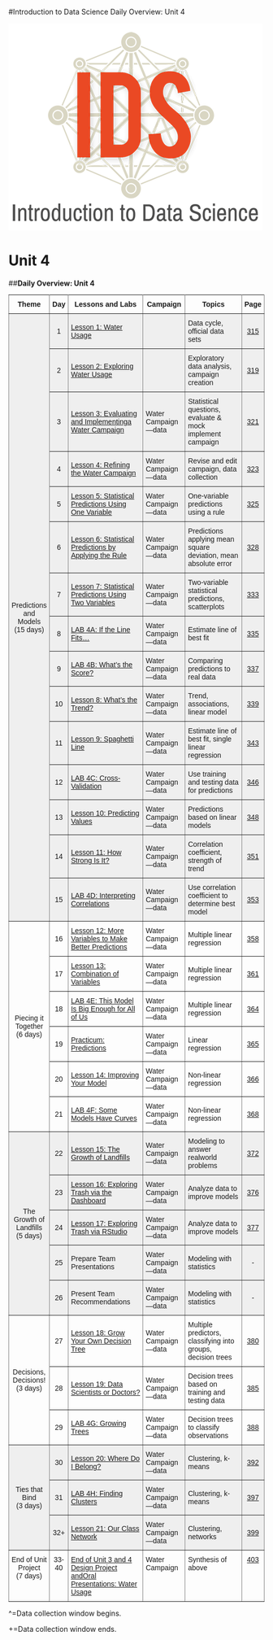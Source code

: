 #Introduction to Data Science Daily Overview: Unit 4

![IDS-logo](../img/IDS-logo.png)

**<h1>Unit 4</h1>**

##**Daily Overview: Unit 4**

<style type="text/css">
.tg  {border-collapse:collapse;border-spacing:0;}
.tg td{font-family:Arial, sans-serif;font-size:14px;padding:10px 5px;border-style:solid;border-width:1px;overflow:hidden;word-break:normal;border-color:black;}
.tg th{font-family:Arial, sans-serif;font-size:14px;font-weight:normal;padding:10px 5px;border-style:solid;border-width:1px;overflow:hidden;word-break:normal;border-color:black;}
.tg .tg-88nc{font-weight:bold;border-color:inherit;text-align:center}
.tg .tg-c3ow{border-color:inherit;text-align:center;vertical-align:top}
.tg .tg-uys7{border-color:inherit;text-align:center}
.tg .tg-pwj7{background-color:#efefef;border-color:inherit;text-align:left}
.tg .tg-5e9r{background-color:#efefef;border-color:inherit;text-align:center}
.tg .tg-xldj{border-color:inherit;text-align:left}
.tg .tg-0pky{border-color:inherit;text-align:left;vertical-align:top}
</style>
<table class="tg">
  <tr>
    <th class="tg-88nc">Theme</th>
    <th class="tg-88nc">Day</th>
    <th class="tg-88nc">Lessons and Labs</th>
    <th class="tg-88nc">Campaign</th>
    <th class="tg-88nc">Topics</th>
    <th class="tg-88nc">Page</th>
  </tr>
  <tr>
    <td class="tg-5e9r" rowspan="15">Predictions<br>and<br>Models<br>(15 days)</td>
    <td class="tg-5e9r">1</td>
    <td class="tg-pwj7"><a href="../../unit4/lesson1">Lesson 1: Water Usage</a></td>
    <td class="tg-pwj7"></td>
    <td class="tg-pwj7">Data cycle, official data sets</td>
    <td class="tg-5e9r"><a href="../../unit4/lesson1">315</a></td>
  </tr>
  <tr>
    <td class="tg-5e9r">2</td>
    <td class="tg-pwj7"><a href="../../unit4/lesson2">Lesson 2: Exploring Water Usage</a></td>
    <td class="tg-pwj7"></td>
    <td class="tg-pwj7">Exploratory data analysis, campaign creation</td>
    <td class="tg-5e9r"><a href="../../unit4/lesson2">319</a></td>
  </tr>
  <tr>
    <td class="tg-5e9r">3</td>
    <td class="tg-pwj7"><a href="../../unit4/lesson3">Lesson 3: Evaluating and Implementinga Water Campaign</a></td>
    <td class="tg-pwj7">Water Campaign—data</td>
    <td class="tg-pwj7">Statistical questions, evaluate &amp; mock implement campaign</td>
    <td class="tg-5e9r"><a href="../../unit4/lesson3">321</a></td>
  </tr>
  <tr>
    <td class="tg-5e9r">4</td>
    <td class="tg-pwj7"><a href="../../unit4/lesson4">Lesson 4: Refining the Water Campaign</a></td>
    <td class="tg-pwj7">Water Campaign—data</td>
    <td class="tg-pwj7">Revise and edit campaign, data collection</td>
    <td class="tg-5e9r"><a href="../../unit4/lesson4">323</a></td>
  </tr>
  <tr>
    <td class="tg-5e9r">5</td>
    <td class="tg-pwj7"><a href="../../unit4/lesson5">Lesson 5: Statistical Predictions Using One Variable</a></td>
    <td class="tg-pwj7">Water Campaign—data</td>
    <td class="tg-pwj7">One-variable predictions using a rule</td>
    <td class="tg-5e9r"><a href="../../unit4/lesson5">325</a></td>
  </tr>
  <tr>
    <td class="tg-5e9r">6</td>
    <td class="tg-pwj7"><a href="../../unit4/lesson6">Lesson 6: Statistical Predictions by Applying the Rule</a></td>
    <td class="tg-pwj7">Water Campaign—data</td>
    <td class="tg-pwj7">Predictions applying mean square deviation, mean absolute error</td>
    <td class="tg-5e9r"><a href="../../unit4/lesson6">328</a></td>
  </tr>
  <tr>
    <td class="tg-5e9r">7</td>
    <td class="tg-pwj7"><a href="../../unit4/lesson7">Lesson 7: Statistical Predictions Using Two Variables</a></td>
    <td class="tg-pwj7">Water Campaign—data</td>
    <td class="tg-pwj7">Two-variable statistical predictions, scatterplots</td>
    <td class="tg-5e9r"><a href="../../unit4/lesson7">333</a></td>
  </tr>
  <tr>
    <td class="tg-5e9r">8</td>
    <td class="tg-pwj7"><a href="../../unit4/lab4a">LAB 4A: If the Line Fits…</a></td>
    <td class="tg-pwj7">Water Campaign—data</td>
    <td class="tg-pwj7">Estimate line of best fit</td>
    <td class="tg-5e9r"><a href="../../unit4/lab4a">335</a></td>
  </tr>
  <tr>
    <td class="tg-5e9r">9</td>
    <td class="tg-pwj7"><a href="../../unit4/lab4b">LAB 4B: What’s the Score?</a></td>
    <td class="tg-pwj7">Water Campaign—data</td>
    <td class="tg-pwj7">Comparing predictions to real data</td>
    <td class="tg-5e9r"><a href="../../unit4/lab4b">337</a></td>
  </tr>
  <tr>
    <td class="tg-5e9r">10</td>
    <td class="tg-pwj7"><a href="../../unit4/lesson8">Lesson 8: What’s the Trend?</a></td>
    <td class="tg-pwj7">Water Campaign—data</td>
    <td class="tg-pwj7">Trend, associations, linear model</td>
    <td class="tg-5e9r"><a href="../../unit4/lesson8">339</a></td>
  </tr>
  <tr>
    <td class="tg-5e9r">11</td>
    <td class="tg-pwj7"><a href="../../unit4/lesson9">Lesson 9: Spaghetti Line</a></td>
    <td class="tg-pwj7">Water Campaign—data</td>
    <td class="tg-pwj7">Estimate line of best fit, single linear regression</td>
    <td class="tg-5e9r"><a href="../../unit4/lesson9">343</a></td>
  </tr>
  <tr>
    <td class="tg-5e9r">12</td>
    <td class="tg-pwj7"><a href="../../unit4/lab4c">LAB 4C: Cross-Validation</a></td>
    <td class="tg-pwj7">Water Campaign—data</td>
    <td class="tg-pwj7">Use training and testing data for predictions</td>
    <td class="tg-5e9r"><a href="../../unit4/lab4c">346</a></td>
  </tr>
  <tr>
    <td class="tg-5e9r">13</td>
    <td class="tg-pwj7"><a href="../../unit4/lesson10">Lesson 10: Predicting Values</a></td>
    <td class="tg-pwj7">Water Campaign—data</td>
    <td class="tg-pwj7">Predictions based on linear models</td>
    <td class="tg-5e9r"><a href="../../unit4/lesson10">348</a></td>
  </tr>
  <tr>
    <td class="tg-5e9r">14</td>
    <td class="tg-pwj7"><a href="../../unit4/lesson11">Lesson 11: How Strong Is It?</a></td>
    <td class="tg-pwj7">Water Campaign—data</td>
    <td class="tg-pwj7">Correlation coefficient, strength of trend</td>
    <td class="tg-5e9r"><a href="../../unit4/lesson11">351</a></td>
  </tr>
  <tr>
    <td class="tg-5e9r">15</td>
    <td class="tg-pwj7"><a href="../../unit4/lab4d">LAB 4D: Interpreting Correlations</a></td>
    <td class="tg-pwj7">Water Campaign—data</td>
    <td class="tg-pwj7">Use correlation coefficient to determine best model</td>
    <td class="tg-5e9r"><a href="../../unit4/lab4d">353</a></td>
  </tr>
  <tr>
    <td class="tg-uys7" rowspan="6">Piecing it<br>Together<br>(6 days)</td>
    <td class="tg-uys7">16</td>
    <td class="tg-xldj"><a href="../../unit4/lesson12">Lesson 12: More Variables to Make Better Predictions</a></td>
    <td class="tg-xldj">Water Campaign—data</td>
    <td class="tg-xldj">Multiple linear regression</td>
    <td class="tg-uys7"><a href="../../unit4/lesson12">358</a></td>
  </tr>
  <tr>
    <td class="tg-uys7">17</td>
    <td class="tg-xldj"><a href="../../unit4/lesson13">Lesson 13: Combination of Variables</a></td>
    <td class="tg-xldj">Water Campaign—data</td>
    <td class="tg-xldj">Multiple linear regression</td>
    <td class="tg-uys7"><a href="../../unit4/lesson13">361</a></td>
  </tr>
  <tr>
    <td class="tg-uys7">18</td>
    <td class="tg-xldj"><a href="../../unit4/lab4e">LAB 4E: This Model Is Big Enough for All of Us</a></td>
    <td class="tg-xldj">Water Campaign—data</td>
    <td class="tg-xldj">Multiple linear regression</td>
    <td class="tg-uys7"><a href="../../unit4/lab4e">364</a></td>
  </tr>
  <tr>
    <td class="tg-uys7">19</td>
    <td class="tg-xldj"><a href="../../unit4/practicum1">Practicum: Predictions</a></td>
    <td class="tg-xldj">Water Campaign—data</td>
    <td class="tg-xldj">Linear regression</td>
    <td class="tg-uys7"><a href="../../unit4/practicum1">365</a></td>
  </tr>
  <tr>
    <td class="tg-uys7">20</td>
    <td class="tg-xldj"><a href="../../unit4/lesson14">Lesson 14: Improving Your Model</a></td>
    <td class="tg-xldj">Water Campaign—data</td>
    <td class="tg-xldj">Non-linear regression</td>
    <td class="tg-uys7"><a href="../../unit4/lesson14">366</a></td>
  </tr>
  <tr>
    <td class="tg-uys7">21</td>
    <td class="tg-xldj"><a href="../../unit4/lab4f">LAB 4F: Some Models Have Curves</a></td>
    <td class="tg-xldj">Water Campaign—data</td>
    <td class="tg-xldj">Non-linear regression</td>
    <td class="tg-uys7"><a href="../../unit4/lab4f">368</a></td>
  </tr>
  <tr>
    <td class="tg-5e9r" rowspan="5">The<br>Growth of<br>Landfills<br>(5 days)</td>
    <td class="tg-5e9r">22</td>
    <td class="tg-pwj7"><a href="../../unit4/lesson15">Lesson 15: The Growth of Landfills</a></td>
    <td class="tg-pwj7">Water Campaign—data</td>
    <td class="tg-pwj7">Modeling to answer realworld problems</td>
    <td class="tg-5e9r"><a href="../../unit4/lesson15">372</a></td>
  </tr>
  <tr>
    <td class="tg-5e9r">23</td>
    <td class="tg-pwj7"><a href="../../unit4/lesson16">Lesson 16: Exploring Trash via the Dashboard</a></td>
    <td class="tg-pwj7">Water Campaign—data</td>
    <td class="tg-pwj7">Analyze data to improve models</td>
    <td class="tg-5e9r"><a href="../../unit4/lesson16">376</a></td>
  </tr>
  <tr>
    <td class="tg-5e9r">24</td>
    <td class="tg-pwj7"><a href="../../unit4/lesson17">Lesson 17: Exploring Trash via RStudio</a></td>
    <td class="tg-pwj7">Water Campaign—data</td>
    <td class="tg-pwj7">Analyze data to improve models</td>
    <td class="tg-5e9r"><a href="../../unit4/lesson17">377</a></td>
  </tr>
  <tr>
    <td class="tg-5e9r">25</td>
    <td class="tg-pwj7">Prepare Team Presentations</td>
    <td class="tg-pwj7">Water Campaign—data</td>
    <td class="tg-pwj7">Modeling with statistics</td>
    <td class="tg-5e9r">-</td>
  </tr>
  <tr>
    <td class="tg-5e9r">26</td>
    <td class="tg-pwj7">Present Team Recommendations</td>
    <td class="tg-pwj7">Water Campaign—data</td>
    <td class="tg-pwj7">Modeling with statistics</td>
    <td class="tg-5e9r">-</td>
  </tr>
  <tr>
    <td class="tg-uys7" rowspan="3">Decisions,<br>Decisions!<br>(3 days)</td>
    <td class="tg-uys7">27</td>
    <td class="tg-xldj"><a href="../../unit4/lesson18">Lesson 18: Grow Your Own Decision Tree</a></td>
    <td class="tg-xldj">Water Campaign—data</td>
    <td class="tg-xldj">Multiple predictors, classifying into groups, decision trees</td>
    <td class="tg-uys7"><a href="../../unit4/lesson18">380</a></td>
  </tr>
  <tr>
    <td class="tg-uys7">28</td>
    <td class="tg-xldj"><a href="../../unit4/lesson19">Lesson 19: Data Scientists or Doctors?</a></td>
    <td class="tg-xldj">Water Campaign—data</td>
    <td class="tg-xldj">Decision trees based on training and testing data</td>
    <td class="tg-uys7"><a href="../../unit4/lesson19">385</a></td>
  </tr>
  <tr>
    <td class="tg-uys7">29</td>
    <td class="tg-xldj"><a href="../../unit4/lab4g">LAB 4G: Growing Trees</a></td>
    <td class="tg-xldj">Water Campaign—data</td>
    <td class="tg-xldj">Decision trees to classify observations</td>
    <td class="tg-uys7"><a href="../../unit4/lab4g">388</a></td>
  </tr>
  <tr>
    <td class="tg-5e9r" rowspan="3">Ties that<br>Bind<br>(3 days)</td>
    <td class="tg-5e9r">30</td>
    <td class="tg-pwj7"><a href="../../unit4/lesson20">Lesson 20: Where Do I Belong?</a></td>
    <td class="tg-pwj7">Water Campaign—data</td>
    <td class="tg-pwj7">Clustering, k-means</td>
    <td class="tg-5e9r"><a href="../../unit4/lesson20">392</a></td>
  </tr>
  <tr>
    <td class="tg-5e9r">31</td>
    <td class="tg-pwj7"><a href="../../unit4/lab4h">LAB 4H: Finding Clusters</a></td>
    <td class="tg-pwj7">Water Campaign—data</td>
    <td class="tg-pwj7">Clustering, k-means</td>
    <td class="tg-5e9r"><a href="../../unit4/lab4h">397</a></td>
  </tr>
  <tr>
    <td class="tg-5e9r">32+</td>
    <td class="tg-pwj7"><a href="../../unit4/lesson21">Lesson 21: Our Class Network</a></td>
    <td class="tg-pwj7">Water Campaign—data</td>
    <td class="tg-pwj7">Clustering, networks</td>
    <td class="tg-5e9r"><a href="../../unit4/lesson21">399</a></td>
  </tr>
  <tr>
    <td class="tg-c3ow">End of Unit<br>Project<br>(7 days)</td>
    <td class="tg-c3ow">33-<br>40</td>
    <td class="tg-0pky"><a href="../../unit4/end">End of Unit 3 and 4 Design Project andOral Presentations: Water Usage</a></td>
    <td class="tg-0pky">Water Campaign</td>
    <td class="tg-0pky">Synthesis of above</td>
    <td class="tg-c3ow"><a href="../../unit4/end">403</a></td>
  </tr>
</table>

^=Data collection window begins.

+=Data collection window ends.